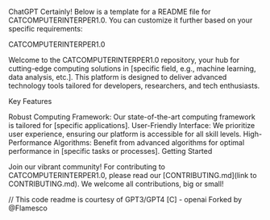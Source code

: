 
ChatGPT
Certainly! Below is a template for a README file for CATCOMPUTERINTERPER1.0. You can customize it further based on your specific requirements:

CATCOMPUTERINTERPER1.0

Welcome to the CATCOMPUTERINTERPER1.0 repository, your hub for cutting-edge computing solutions in [specific field, e.g., machine learning, data analysis, etc.]. This platform is designed to deliver advanced technology tools tailored for developers, researchers, and tech enthusiasts.

Key Features

Robust Computing Framework: Our state-of-the-art computing framework is tailored for [specific applications].
User-Friendly Interface: We prioritize user experience, ensuring our platform is accessible for all skill levels.
High-Performance Algorithms: Benefit from advanced algorithms for optimal performance in [specific tasks or processes].
Getting Started
 
Join our vibrant community! For contributing to CATCOMPUTERINTERPER1.0, please read our [CONTRIBUTING.md](link to CONTRIBUTING.md). We welcome all contributions, big or small!

// This code readme is courtesy of GPT3/GPT4 [C] - openai Forked by @Flamesco 
